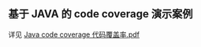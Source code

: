 ## 基于 JAVA 的 code coverage 演示案例
详见 [Java code coverage 代码覆盖率.pdf](Java%20code%20coverage%20%E4%BB%A3%E7%A0%81%E8%A6%86%E7%9B%96%E7%8E%87.pdf)
